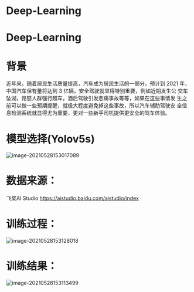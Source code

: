 # Deep-Learning
# Deep-Learning

# 背景

近年来，随着居民生活质量提高，汽车成为居民生活的一部分，预计到 2021 年，中国汽车保有量将达到 3 亿辆，安全驾驶就显得特别重要，例如近期发生公 交车坠湖，路怒人群强行超车，酒后驾驶引发悲痛事故等等，如果在这些事情发 生之前可以做一些预期提醒，就极大程度避免掉这些事故，所以汽车辅助驾驶安 全信息检测系统就显得尤为重要，更对一些新手司机提供更安全的驾车体验。

# 模型选择(Yolov5s)

![image-20210528153017089](C:\Users\Asus\AppData\Roaming\Typora\typora-user-images\image-20210528153017089.png)

# 数据来源：

飞桨AI Studio  https://aistudio.baidu.com/aistudio/index

# 训练过程：

![image-20210528153128018](C:\Users\Asus\AppData\Roaming\Typora\typora-user-images\image-20210528153128018.png)

# 训练结果：

![image-20210528153113499](C:\Users\Asus\AppData\Roaming\Typora\typora-user-images\image-20210528153113499.png)

